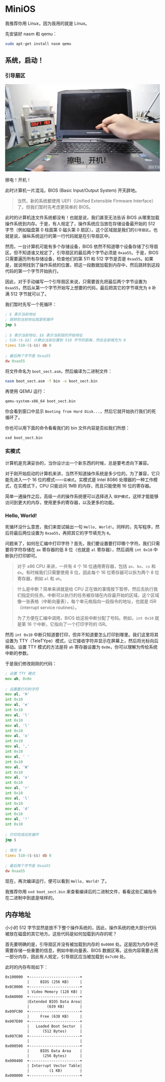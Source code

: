 # MiniOS

我推荐你用 Linux，因为我用的就是 Linux。

先安装好 nasm 和 qemu：

```bash
sudo apt-get install nasm qemu
```

## 系统，启动！

### 引导扇区

![擦电开机](./imgs/擦电开机.jpg)

擦电！开机！

此时计算机一片混沌，BIOS (Basic Input/Output System) 开天辟地。

> 当然，新的系统都使用 UEFI（Unified Extensible Firmware Interface）了。但我们暂时先考虑更简单的 BIOS。

此时的计算机连文件系统都没有！也就是说，我们甚至无法告诉 BIOS 从哪里加载操作系统到内存。于是，有人规定了，操作系统应当放在存储设备最开始的 512 字节（例如磁盘第 0 柱面第 0 磁头第 0 扇区）。这个区域就是我们的`引导扇区`。也就是说，操纵系统运行的第一行代码就是在引导扇区中。

然而，一台计算机可能有多个存储设备，BIOS 依然不知道哪个设备存储了引导扇区。但不知道谁又规定了，引导扇区的最后两个字节必须是 `0xaa55`。于是，BIOS 只需要遍历所有存储设备，检查他们的第 511 和 512 字节是否是 `0xaa55`。如果是，就说明找到了操作系统的位置，把这一段数据加载到内存中，然后跳转到这段代码的第一个字节开始执行。

因此，对于手动编写一个引导扇区来说，只需要首先把最后两个字节设置为 `0xaa55`，然后从第一个字节开始写上想要的代码，最后把其它的字节填充为 `0` 补满 512 字节就可以了。

我们暂时先写一个死循环：

```asm
; $ 表示当前地址
; 跳转到当前地址就是死循环
jmp $

; $ 表示当前地址，$$ 表示当前段的开始地址
; 510-($-$$) 计算出当前位置到 510 字节的距离，然后全部填充为 0
times 510-($-$$) db 0

; 最后两个字节是 0xaa55
dw 0xaa55
```

将文件命名为 `boot_sect.asm`，然后编译为二进制文件：

```bash
nasm boot_sect.asm -f bin -o boot_sect.bin
```

再使用 QEMU 运行：

```bash
qemu-system-x86_64 boot_sect.bin
```

你会看到窗口中显示 `Booting from Hard Disk...`，然后它就开始执行我们的死循环了。

你也可以用下面的命令看看我们的 bin 文件内容是否如我们所想：

```bash
xxd boot_sect.bin
```

### 实模式

计算机是充满妥协的，当你设计出一个新东西的时候，总是要考虑向下兼容。

对于刚开始启动的计算机来讲，当然不知道操作系统是多少位的。为了兼容，它只能先进入一个 16 位的模式——`实模式`。实模式是 Intel 8086 处理器的一种工作模式，在实模式下，CPU 只能访问 1MB 的内存，而且只能使用 16 位的寄存器。

简单一通操作之后，高级一点的操作系统便可以选择进入 `保护模式`，这样才能能够访问到更大的内存，使用更多的寄存器，以及更多的功能。

### Hello, World!

死循环没什么意思，我们来尝试输出一句 `Hello, World!`。同样的，先写程序，然后将最后两位设置为 `0xaa55`，再把其它的字节填充为 `0`。

问题来了，如何在汇编中打印字符？首先，我们要设置要打印哪个字符。我们只需要将字符存储在 `ax` 寄存器的低 8 位（也就是 `al` 寄存器），然后调用 `int 0x10` 中断执行打印即可。

> 对于 x86 CPU 来讲，一共有 4 个 16 位通用寄存器，包括 `ax`、`bx`、`cx` 和 `dx`。有时候我们只需要使用 8 位，因此每个 16 位寄存器可以拆为两个 8 位寄存器，例如 `al` 和 `ah`。

> 什么是中断？简单来讲就是给 CPU 正在做的事情按下暂停，然后去执行我们指定的任务。中断可以执行的任务被存储在内存最开始的区域，这个区域像一张表格（中断向量表），每个单元格指向一段指令的地址，也就是 ISR（interrupt service routines）。
>
> 为了方便在汇编中调用，BIOS 给这些中断分配了号码。例如，`int 0x10` 就是第 16 个中断，它指向了一个打印字符的 ISR。

然而 `int 0x10` 中断只知道要打印，但并不知道要怎么打印到哪里。我们这里将其设置为 TTY（TeleTYpe）模式，让它接收字符并显示在屏幕上，然后将光标向后移动。设置 TTY 模式的方法是将 `ah` 寄存器设置为 `0x0e`，你可以理解为传给系统中断的参数。

于是我们修改刚刚的代码：

```asm
; 设置 TTY 模式
mov ah, 0x0e

; 设置要打印的字符
mov al, 'H'
int 0x10
mov al, 'e'
int 0x10
mov al, 'l'
int 0x10
mov al, 'l'
int 0x10
mov al, 'o'
int 0x10
mov al, ','
int 0x10
mov al, ' '
int 0x10
mov al, 'W'
int 0x10
mov al, 'o'
int 0x10
mov al, 'r'
int 0x10
mov al, 'l'
int 0x10
mov al, 'd'
int 0x10
mov al, '!'
int 0x10

; 打印完成后死循环
jmp $

; 填充 0
times 510-($-$$) db 0

; 最后两个字节是 0xaa55
dw 0xaa55
```

现在，再次编译运行，便可以看到 `Hello, World!` 了。

我推荐你用 `xxd boot_sect.bin` 来查看编译后的二进制文件，看看这些汇编指令在二进制中到底是啥样的。

## 内存地址

小小的 512 字节显然是放不下整个操作系统的，因此，操作系统的绝大部分代码被放在磁盘的其它地方。这些代码是如何加载到内存的呢？

首先要明确的是，引导扇区并没有被加载到内存的 `0x0000` 处。这是因为内存中还需要存储一些重要的信息，例如中断向量表、BIOS 数据区等。这些内容需要占用一部分内存，因此有人规定，引导扇区应当被加载到 `0x7c00` 处。

此时的内存布局如下：

```plaintext
0x100000  +-----------------------+
          |     BIOS (256 KB)     |
0x0C0000  +-----------------------+
          | Video Memory (128 KB) |
0x0A0000  +-----------------------+
          |Extended BIOS Data Area|
          |        (639 KB)       |
0x09FC00  +-----------------------+
          |     Free (638 KB)     |
0x007E00  +-----------------------+
          |   Loaded Boot Sector  |
          |      (512 Bytes)      |
0x007C00  +-----------------------+
          |                       |
0x000500  +-----------------------+
          |     BIOS Data Area    |
          |      (256 Bytes)      |
0x000400  +-----------------------+
          | Interrupt Vector Table|
          |         (1 KB)        |
0x000000  +-----------------------+
```
